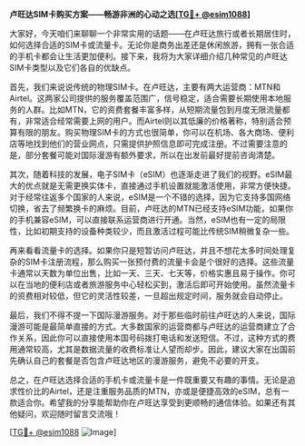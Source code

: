 **卢旺达SIM卡购买方案——畅游非洲的心动之选[[TG💪+ @esim1088](https://t.me/s/esim1088)]**

大家好，今天咱们来聊聊一个非常实用的话题——在卢旺达旅行或者长期居住时，如何选择合适的SIM卡或流量卡。无论你是商务出差还是休闲旅游，拥有一张合适的手机卡都会让生活更加便利。接下来，我将为大家详细介绍几种常见的卢旺达SIM卡类型以及它们各自的优缺点。

首先，我们来说说传统的物理SIM卡。在卢旺达，主要有两大运营商：MTN和Airtel。这两家公司提供的服务覆盖范围广，信号稳定，适合需要长期使用本地服务的人群。比如MTN，它的资费套餐丰富多样，从短期流量包到月度无限流量都有，非常适合经常需要上网的用户。而Airtel则以其低廉的价格著称，特别适合预算有限的朋友。购买物理SIM卡的方式也很简单，你可以在机场、各大商场、便利店等地找到他们的营业网点，只需提供护照信息即可完成注册。不过需要注意的是，部分套餐可能对国际漫游有额外要求，所以在出发前最好提前咨询清楚。

其次，随着科技的发展，电子SIM卡（eSIM）也逐渐走进了我们的视野。eSIM最大的优点就是无需更换实体卡，直接通过手机设置就能激活使用，非常方便快捷。对于经常往返多个国家的人来说，eSIM是一个不错的选择，因为它支持多国网络切换，省去了频繁换卡的麻烦。目前，卢旺达的MTN已经支持eSIM功能，如果你的手机兼容eSIM，可以直接联系运营商进行开通。当然，eSIM也有一定的局限性，比如初期支持的设备种类较少，而且激活过程可能比传统SIM稍微复杂一些。

再来看看流量卡的选择。如果你只是短暂访问卢旺达，并且不想花太多时间处理复杂的SIM卡注册流程，那么购买一张预付费的流量卡会是个很好的选择。这些流量卡通常以天数为单位出售，比如一天、三天、七天等，价格实惠且易于操作。你可以在当地的便利店或者旅游服务中心轻松买到，激活后即可开始使用。虽然流量卡的资费相对较低，但它的灵活性较差，一旦超出规定时间，服务就会自动停止。

最后，我们不得不提一下国际漫游服务。对于那些临时前往卢旺达的人来说，国际漫游可能是最简单直接的方式。大多数国家的运营商都与卢旺达的运营商建立了合作关系，因此你可以直接使用本国号码拨打电话和发送短信。不过，这种方式的费用通常较高，尤其是数据流量的收费标准让人望而却步。因此，建议大家在出国前先确认自己的套餐是否包含卢旺达地区的漫游服务，避免不必要的开支。

总之，在卢旺达选择合适的手机卡或流量卡是一件既重要又有趣的事情。无论是追求性价比的Airtel，还是注重服务品质的MTN，亦或是便捷高效的eSIM，总有一款适合你。希望我的分享能帮助你在卢旺达享受到更顺畅的通信体验。如果还有其他疑问，欢迎随时留言交流哦！

[[TG💪+ @esim1088](https://t.me/s/esim1088) ![Image](https://i.postimg.cc/4NQfJmqS/Snipaste-2025-05-13-00-14-12.png)]